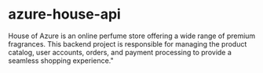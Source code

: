 # azure-house-api
House of Azure is an online perfume store offering a wide range of premium fragrances. This backend project is responsible for managing the product catalog, user accounts, orders, and payment processing to provide a seamless shopping experience."
